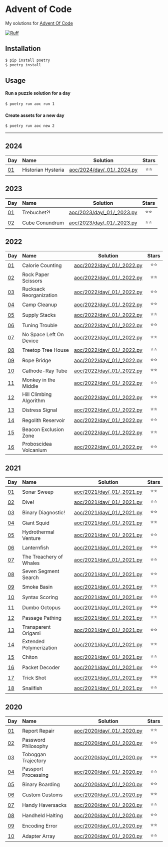 # Advent of Code

My solutions for [Advent Of Code](https://adventofcode.com/)

[![Ruff](https://img.shields.io/endpoint?url=https://raw.githubusercontent.com/astral-sh/ruff/main/assets/badge/v2.json)](https://github.com/astral-sh/ruff)

## Installation

``` bash
$ pip install poetry
$ poetry install
```

## Usage

#### Run a puzzle solution for a day

``` bash
$ poetry run aoc run 1
```

#### Create assets for a new day

``` bash
$ poetry run aoc new 2
```

-----


## 2024

| Day                                        | Name                    |                       Solution                        | Stars |
| :----------------------------------------- | :---------------------- | :---------------------------------------------------: | :---: |
| [01](https://adventofcode.com/2024/day/1) | Historian Hysteria | [aoc/2024/day/_01/_2024.py](/aoc/2024/day_01_2024.py) | ⭐⭐ |


## 2023

| Day                                        | Name                    |                       Solution                        | Stars |
| :----------------------------------------- | :---------------------- | :---------------------------------------------------: | :---: |
| [01](https://adventofcode.com/2023/day/1) | Trebuchet?! | [aoc/2023/day/_01/_2023.py](/aoc/2023/day_01_2023.py) | ⭐⭐ |
| [02](https://adventofcode.com/2023/day/1) | Cube Conundrum | [aoc/2023/day/_01/_2023.py](/aoc/2023/day_01_2023.py) | ⭐⭐ |


## 2022

| Day                                        | Name                    |                       Solution                        | Stars |
| :----------------------------------------- | :---------------------- | :---------------------------------------------------: | :---: |
| [01](https://adventofcode.com/2022/day/1) | Calorie Counting | [aoc/2022/day/_01/_2022.py](/aoc/2022/day_01_2022.py) | ⭐⭐ |
| [02](https://adventofcode.com/2022/day/1) | Rock Paper Scissors | [aoc/2022/day/_01/_2022.py](/aoc/2022/day_01_2022.py) | ⭐⭐ |
| [03](https://adventofcode.com/2022/day/1) | Rucksack Reorganization | [aoc/2022/day/_01/_2022.py](/aoc/2022/day_01_2022.py) | ⭐⭐ |
| [04](https://adventofcode.com/2022/day/1) | Camp Cleanup | [aoc/2022/day/_01/_2022.py](/aoc/2022/day_01_2022.py) | ⭐⭐ |
| [05](https://adventofcode.com/2022/day/1) | Supply Stacks | [aoc/2022/day/_01/_2022.py](/aoc/2022/day_01_2022.py) | ⭐⭐ |
| [06](https://adventofcode.com/2022/day/1) | Tuning Trouble | [aoc/2022/day/_01/_2022.py](/aoc/2022/day_01_2022.py) | ⭐⭐ |
| [07](https://adventofcode.com/2022/day/1) | No Space Left On Device | [aoc/2022/day/_01/_2022.py](/aoc/2022/day_01_2022.py) | ⭐⭐ |
| [08](https://adventofcode.com/2022/day/1) | Treetop Tree House | [aoc/2022/day/_01/_2022.py](/aoc/2022/day_01_2022.py) | ⭐⭐ |
| [09](https://adventofcode.com/2022/day/1) | Rope Bridge | [aoc/2022/day/_01/_2022.py](/aoc/2022/day_01_2022.py) | ⭐⭐ |
| [10](https://adventofcode.com/2022/day/1) | Cathode-Ray Tube | [aoc/2022/day/_01/_2022.py](/aoc/2022/day_01_2022.py) | ⭐⭐ |
| [11](https://adventofcode.com/2022/day/1) | Monkey in the Middle | [aoc/2022/day/_01/_2022.py](/aoc/2022/day_01_2022.py) | ⭐⭐ |
| [12](https://adventofcode.com/2022/day/1) | Hill Climbing Algorithm | [aoc/2022/day/_01/_2022.py](/aoc/2022/day_01_2022.py) | ⭐⭐ |
| [13](https://adventofcode.com/2022/day/1) | Distress Signal | [aoc/2022/day/_01/_2022.py](/aoc/2022/day_01_2022.py) | ⭐⭐ |
| [14](https://adventofcode.com/2022/day/1) | Regolith Reservoir | [aoc/2022/day/_01/_2022.py](/aoc/2022/day_01_2022.py) | ⭐⭐ |
| [15](https://adventofcode.com/2022/day/1) | Beacon Exclusion Zone | [aoc/2022/day/_01/_2022.py](/aoc/2022/day_01_2022.py) | ⭐⭐ |
| [16](https://adventofcode.com/2022/day/1) | Proboscidea Volcanium | [aoc/2022/day/_01/_2022.py](/aoc/2022/day_01_2022.py) | ⭐⭐ |


## 2021

| Day                                        | Name                    |                       Solution                        | Stars |
| :----------------------------------------- | :---------------------- | :---------------------------------------------------: | :---: |
| [01](https://adventofcode.com/2021/day/1) | Sonar Sweep | [aoc/2021/day/_01/_2021.py](/aoc/2021/day_01_2021.py) | ⭐⭐ |
| [02](https://adventofcode.com/2021/day/1) | Dive\! | [aoc/2021/day/_01/_2021.py](/aoc/2021/day_01_2021.py) | ⭐⭐ |
| [03](https://adventofcode.com/2021/day/1) | Binary Diagnostic\! | [aoc/2021/day/_01/_2021.py](/aoc/2021/day_01_2021.py) | ⭐⭐ |
| [04](https://adventofcode.com/2021/day/1) | Giant Squid | [aoc/2021/day/_01/_2021.py](/aoc/2021/day_01_2021.py) | ⭐⭐ |
| [05](https://adventofcode.com/2021/day/1) | Hydrothermal Venture | [aoc/2021/day/_01/_2021.py](/aoc/2021/day_01_2021.py) | ⭐⭐ |
| [06](https://adventofcode.com/2021/day/1) | Lanternfish | [aoc/2021/day/_01/_2021.py](/aoc/2021/day_01_2021.py) | ⭐⭐ |
| [07](https://adventofcode.com/2021/day/1) | The Treachery of Whales | [aoc/2021/day/_01/_2021.py](/aoc/2021/day_01_2021.py) | ⭐⭐ |
| [08](https://adventofcode.com/2021/day/1) | Seven Segment Search | [aoc/2021/day/_01/_2021.py](/aoc/2021/day_01_2021.py) | ⭐⭐ |
| [09](https://adventofcode.com/2021/day/1) | Smoke Basin | [aoc/2021/day/_01/_2021.py](/aoc/2021/day_01_2021.py) | ⭐⭐ |
| [10](https://adventofcode.com/2021/day/1) | Syntax Scoring | [aoc/2021/day/_01/_2021.py](/aoc/2021/day_01_2021.py) | ⭐⭐ |
| [11](https://adventofcode.com/2021/day/1) | Dumbo Octopus | [aoc/2021/day/_01/_2021.py](/aoc/2021/day_01_2021.py) | ⭐⭐ |
| [12](https://adventofcode.com/2021/day/1) | Passage Pathing | [aoc/2021/day/_01/_2021.py](/aoc/2021/day_01_2021.py) | ⭐⭐ |
| [13](https://adventofcode.com/2021/day/1) | Transparent Origami | [aoc/2021/day/_01/_2021.py](/aoc/2021/day_01_2021.py) | ⭐⭐ |
| [14](https://adventofcode.com/2021/day/1) | Extended Polymerization | [aoc/2021/day/_01/_2021.py](/aoc/2021/day_01_2021.py) | ⭐⭐ |
| [15](https://adventofcode.com/2021/day/1) | Chiton | [aoc/2021/day/_01/_2021.py](/aoc/2021/day_01_2021.py) | ⭐⭐ |
| [16](https://adventofcode.com/2021/day/1) | Packet Decoder | [aoc/2021/day/_01/_2021.py](/aoc/2021/day_01_2021.py) | ⭐⭐ |
| [17](https://adventofcode.com/2021/day/1) | Trick Shot | [aoc/2021/day/_01/_2021.py](/aoc/2021/day_01_2021.py) | ⭐⭐ |
| [18](https://adventofcode.com/2021/day/1) | Snailfish | [aoc/2021/day/_01/_2021.py](/aoc/2021/day_01_2021.py) | ⭐⭐ |


## 2020

| Day                                        | Name                    |                       Solution                        | Stars |
| :----------------------------------------- | :---------------------- | :---------------------------------------------------: | :---: |
| [01](https://adventofcode.com/2020/day/1) | Report Repair | [aoc/2020/day/_01/_2020.py](/aoc/2020/day_01_2020.py) | ⭐⭐ |
| [02](https://adventofcode.com/2020/day/1) | Password Philosophy | [aoc/2020/day/_01/_2020.py](/aoc/2020/day_01_2020.py) | ⭐⭐ |
| [03](https://adventofcode.com/2020/day/1) | Toboggan Trajectory | [aoc/2020/day/_01/_2020.py](/aoc/2020/day_01_2020.py) | ⭐⭐ |
| [04](https://adventofcode.com/2020/day/1) | Passport Processing | [aoc/2020/day/_01/_2020.py](/aoc/2020/day_01_2020.py) | ⭐⭐ |
| [05](https://adventofcode.com/2020/day/1) | Binary Boarding | [aoc/2020/day/_01/_2020.py](/aoc/2020/day_01_2020.py) | ⭐⭐ |
| [06](https://adventofcode.com/2020/day/1) | Custom Customs | [aoc/2020/day/_01/_2020.py](/aoc/2020/day_01_2020.py) | ⭐⭐ |
| [07](https://adventofcode.com/2020/day/1) | Handy Haversacks | [aoc/2020/day/_01/_2020.py](/aoc/2020/day_01_2020.py) | ⭐⭐ |
| [08](https://adventofcode.com/2020/day/1) | Handheld Halting | [aoc/2020/day/_01/_2020.py](/aoc/2020/day_01_2020.py) | ⭐⭐ |
| [09](https://adventofcode.com/2020/day/1) | Encoding Error | [aoc/2020/day/_01/_2020.py](/aoc/2020/day_01_2020.py) | ⭐⭐ |
| [10](https://adventofcode.com/2020/day/1) | Adapter Array | [aoc/2020/day/_01/_2020.py](/aoc/2020/day_01_2020.py) | ⭐⭐ |


